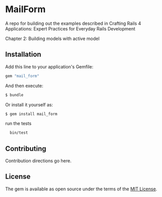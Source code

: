 # MailForm

A repo for building out the examples described in Crafting Rails 4 Applications: Expert Practices for Everyday Rails Development

Chapter 2: Building models with active model

## Installation

Add this line to your application's Gemfile:

```ruby
gem "mail_form"
```

And then execute:

```bash
$ bundle
```

Or install it yourself as:

```bash
$ gem install mail_form
```

run the tests

```bash
  bin/test
```

## Contributing

Contribution directions go here.

## License

The gem is available as open source under the terms of the [MIT License](https://opensource.org/licenses/MIT).
